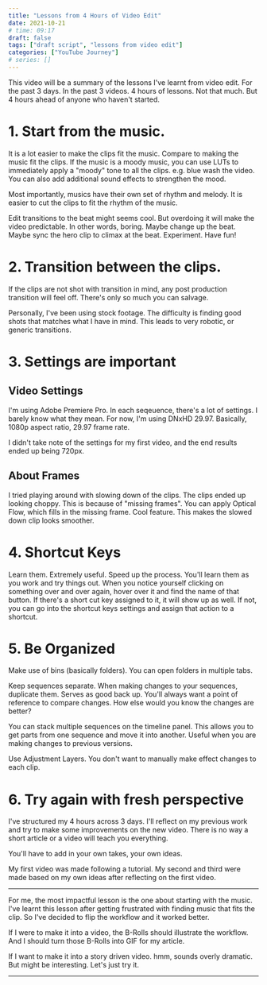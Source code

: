 ```yaml
---
title: "Lessons from 4 Hours of Video Edit"
date: 2021-10-21
# time: 09:17
draft: false
tags: ["draft script", "lessons from video edit"]
categories: ["YouTube Journey"]
# series: []
---
```


This video will be a summary of the lessons I've learnt from video edit. For the past 3 days. In the past 3 videos. 4 hours of lessons. Not that much. But 4 hours ahead of anyone who haven't started. 

# 1. Start from the music.

It is a lot easier to make the clips fit the music. Compare to making the music fit the clips.
If the music is a moody music, you can use LUTs to immediately apply a "moody" tone to all the clips. e.g. blue wash the video. You can also add additional sound effects to strengthen the mood. 

Most importantly, musics have their own set of rhythm and melody. It is easier to cut the clips to fit the rhythm of the music. 

Edit transitions to the beat might seems cool. But overdoing it will make the video predictable. In other words, boring. Maybe change up the beat. Maybe sync the hero clip to climax at the beat. Experiment. Have fun!

# 2. Transition between the clips.

If the clips are not shot with transition in mind, any post production transition will feel off. There's only so much you can salvage. 

Personally, I've been using stock footage. The difficulty is finding good shots that matches what I have in mind. This leads to very robotic, or generic transitions. 

# 3. Settings are important

## Video Settings

I'm using Adobe Premiere Pro. In each seqeuence, there's a lot of settings. I barely know what they mean. For now, I'm using DNxHD 29.97. Basically, 1080p aspect ratio, 29.97 frame rate.

I didn't take note of the settings for my first video, and the end results ended up being 720px. 

## About Frames

I tried playing around with slowing down of the clips. The clips ended up looking choppy. This is because of "missing frames". You can apply Optical Flow, which fills in the missing frame. Cool feature. This makes the slowed down clip looks smoother. 


# 4. Shortcut Keys

Learn them. Extremely useful. Speed up the process. You'll learn them as you work and try things out. When you notice yourself clicking on something over and over again, hover over it and find the name of that button. If there's a short cut key assigned to it, it will show up as well. If not, you can go into the shortcut keys settings and assign that action to a shortcut. 


# 5. Be Organized

Make use of bins (basically folders). You can open folders in multiple tabs. 

Keep sequences separate. When making changes to your sequences, duplicate them. Serves as good back up. You'll always want a point of reference to compare changes. How else would you know the changes are better? 

You can stack multiple sequences on the timeline panel. This allows you to get parts from one sequence and move it into another. Useful when you are making changes to previous versions.

Use Adjustment Layers. You don't want to manually make effect changes to each clip. 

# 6. Try again with fresh perspective

I've structured my 4 hours across 3 days. I'll reflect on my previous work and try to make some improvements on the new video. There is no way a short article or a video will teach you everything. 

You'll have to add in your own takes, your own ideas. 

My first video was made following a tutorial. My second and third were made based on my own ideas after reflecting on the first video. 

---

For me, the most impactful lesson is the one about starting with the music. I've learnt this lesson after getting frustrated with finding music that fits the clip. So I've decided to flip the workflow and it worked better. 

If I were to make it into a video, the B-Rolls should illustrate the workflow. And I should turn those B-Rolls into GIF for my article. 

If I want to make it into a story driven video. hmm, sounds overly dramatic. But might be interesting. Let's just try it. 

---
